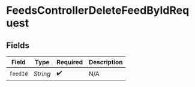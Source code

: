 # FeedsControllerDeleteFeedByIdRequest


## Fields

| Field              | Type               | Required           | Description        |
| ------------------ | ------------------ | ------------------ | ------------------ |
| `feedId`           | *String*           | :heavy_check_mark: | N/A                |